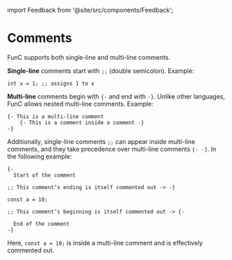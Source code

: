 import Feedback from '@site/src/components/Feedback';

# Comments

FunC supports both single-line and multi-line comments.

**Single-line** comments start with `;;` (double semicolon). Example:

```func
int x = 1; ;; assigns 1 to x
```

**Multi-line** comments begin with `{-` and end with `-}`.
Unlike other languages, FunC allows nested multi-line comments.
Example:

```func
{- This is a multi-line comment
    {- This is a comment inside a comment -}
-}
```

Additionally, single-line comments `;;` can appear inside multi-line comments, and they take precedence over multi-line comments `{- -}`. In the following example:

```func
{-
  Start of the comment

;; This comment’s ending is itself commented out -> -}

const a = 10;

;; This comment’s beginning is itself commented out -> {-

  End of the comment
-}
```

Here, `const a = 10;` is inside a multi-line comment and is effectively commented out. <Feedback />

